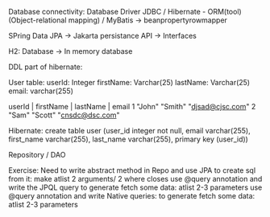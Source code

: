 Database connectivity: 
Database
Driver
JDBC / Hibernate - ORM(tool) (Object-relational mapping) / MyBatis 
-> beanpropertyrowmapper

SPring Data JPA -> Jakarta persistance API
-> Interfaces

H2: Database -> In memory database

DDL part of hibernate:

User table:
userId: Integer
firstName: Varchar(25)
lastName: Varchar(25)
email: varchar(255)

userId | firstName | lastName | email
  1        "John"       "Smith"  "djsad@cjsc.com"
  2         "Sam"       "Scott"  "cnsdc@dsc.com"   

Hibernate: create table user (user_id integer not null, email varchar(255), first_name varchar(255),
last_name varchar(255), primary key (user_id))

Repository / DAO


Exercise:
Need to write abstract method in Repo and use JPA to create sql from it: make atlist 2 arguments/ 2 where closes
use @query annotation and write the JPQL query to generate fetch some data: atlist 2-3 parameters
use @query annotation and write Native queries: to generate fetch some data: atlist 2-3 parameters
